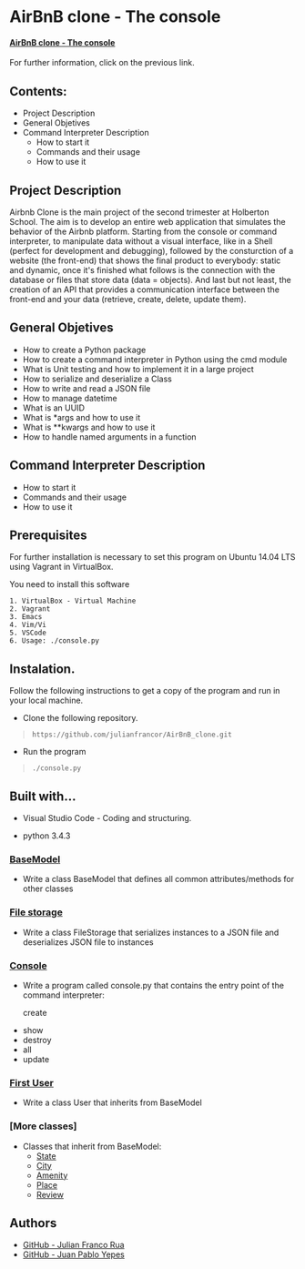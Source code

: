 #  AirBnB clone - The console

####  [AirBnB clone - The console](https://intranet.hbtn.io/projects/263)
For further information, click on the previous link.

##  Contents:

- Project Description
- General Objetives
- Command Interpreter Description
	* How to start it
	* Commands and their usage
	* How to use it

## Project Description

Airbnb Clone is the main project of the second trimester at Holberton School. The aim is to develop an entire web application that simulates the behavior of the Airbnb platform. Starting from the console or command interpreter, to manipulate data without a visual interface, like in a Shell (perfect for development and debugging), followed by the consturction of a website (the front-end) that shows the final product to everybody: static and dynamic, once it's finished what follows is the connection with the database or files that store data (data = objects). And last but not least, the creation of an API that provides a communication interface between the front-end and your data (retrieve, create, delete, update them).

##  General Objetives

* How to create a Python package
* How to create a command interpreter in Python using the cmd module
* What is Unit testing and how to implement it in a large project
* How to serialize and deserialize a Class
* How to write and read a JSON file
* How to manage datetime
* What is an UUID
* What is *args and how to use it
* What is **kwargs and how to use it
* How to handle named arguments in a function

## Command Interpreter Description

* How to start it
* Commands and their usage
* How to use it

##  Prerequisites

For further installation is necessary to set this program on Ubuntu 14.04 LTS using Vagrant in VirtualBox.

You need to install this software
```
1. VirtualBox - Virtual Machine
2. Vagrant
3. Emacs
4. Vim/Vi
5. VSCode
6. Usage: ./console.py
```
##  Instalation.

Follow the following instructions to get a copy of the program and run in your local machine.

- Clone the following repository.
> `https://github.com/julianfrancor/AirBnB_clone.git`
- Run the program
> `./console.py`

##  Built with...

- Visual Studio Code - Coding and structuring.

- python 3.4.3

###  [BaseModel](./models/base_model.py)

* Write a class BaseModel that defines all common attributes/methods for other classes

###  [File storage](./models/engine/file_storage.py)

* Write a class FileStorage that serializes instances to a JSON file and deserializes JSON file to instances

###  [Console](./console.py)

* Write a program called console.py that contains the entry point of the command interpreter:

  create
- show
- destroy
- all
- update

###  [First User](./models/user.py)
* Write a class User that inherits from BaseModel

###  [More classes]
* Classes that inherit from BaseModel:
	- [State](./models/state.py)
	- [City](./models/city.py)
	- [Amenity](./models/amenity.py)
	- [Place](./models/place.py)
	- [Review](./models/review.py)

 ##  Authors

- [GitHub - Julian Franco Rua](https://github.com/julianfrancor)
- [GitHub - Juan Pablo Yepes](https://github.com/PabloYepes27)
